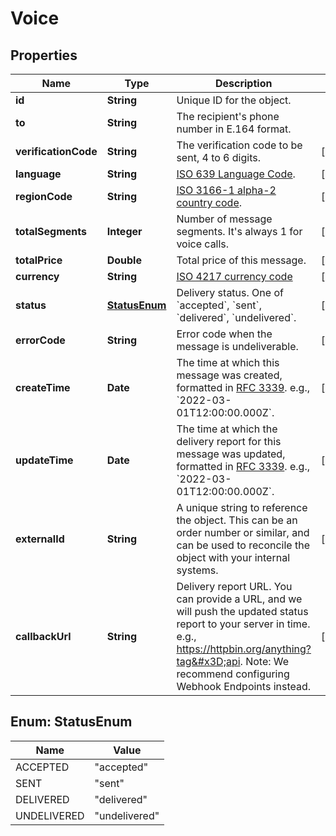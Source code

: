

# Voice


## Properties

| Name | Type | Description | Notes |
|------------ | ------------- | ------------- | -------------|
|**id** | **String** | Unique ID for the object. |  |
|**to** | **String** | The recipient&#39;s phone number in E.164 format. |  |
|**verificationCode** | **String** | The verification code to be sent, 4 to 6 digits. |  [optional] |
|**language** | **String** | [ISO 639 Language Code](https://www.iso.org/iso-639-language-codes.html). |  [optional] |
|**regionCode** | **String** | [ISO 3166-1 alpha-2 country code](https://en.wikipedia.org/wiki/ISO_3166-1_alpha-2). |  [optional] |
|**totalSegments** | **Integer** | Number of message segments. It&#39;s always 1 for voice calls. |  [optional] |
|**totalPrice** | **Double** | Total price of this message. |  [optional] |
|**currency** | **String** | [ISO 4217 currency code](https://en.wikipedia.org/wiki/ISO_4217) |  [optional] |
|**status** | [**StatusEnum**](#StatusEnum) | Delivery status. One of &#x60;accepted&#x60;, &#x60;sent&#x60;, &#x60;delivered&#x60;, &#x60;undelivered&#x60;. |  [optional] |
|**errorCode** | **String** | Error code when the message is undeliverable. |  [optional] |
|**createTime** | **Date** | The time at which this message was created, formatted in [RFC 3339](https://datatracker.ietf.org/doc/html/rfc3339). e.g., &#x60;2022-03-01T12:00:00.000Z&#x60;. |  [optional] |
|**updateTime** | **Date** | The time at which the delivery report for this message was updated, formatted in [RFC 3339](https://datatracker.ietf.org/doc/html/rfc3339). e.g., &#x60;2022-03-01T12:00:00.000Z&#x60;. |  [optional] |
|**externalId** | **String** | A unique string to reference the object. This can be an order number or similar, and can be used to reconcile the object with your internal systems. |  [optional] |
|**callbackUrl** | **String** | Delivery report URL. You can provide a URL, and we will push the updated status report to your server in time. e.g., https://httpbin.org/anything?tag&#x3D;api. Note: We recommend configuring Webhook Endpoints instead. |  [optional] |



## Enum: StatusEnum

| Name | Value |
|---- | -----|
| ACCEPTED | &quot;accepted&quot; |
| SENT | &quot;sent&quot; |
| DELIVERED | &quot;delivered&quot; |
| UNDELIVERED | &quot;undelivered&quot; |




